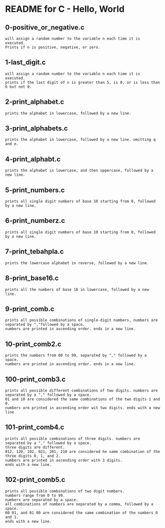 # README for C - Hello, World

## 0-positive_or_negative.c
```
will assign a random number to the variable n each time it is executed.
Prints if n is positive, negative, or zero.
```
## 1-last_digit.c
```
will assign a random number to the variable n each time it is executed. 
prints if the last digit of n is greater than 5, is 0, or is less than 6 but not 0.
```
## 2-print_alphabet.c
```
prints the alphabet in lowercase, followed by a new line.
```
## 3-print_alphabets.c
```
prints the alphabet in lowercase, followed by a new line. omitting q and e.
```
## 4-print_alphabt.c
```
prints the alphabet in lowercase, and then uppercase, followed by a new line.
```
## 5-print_numbers.c
```
prints all single digit numbers of base 10 starting from 0, followed by a new line.
```
## 6-print_numberz.c
```
prints all single digit numbers of base 10 starting from 0, followed by a new line.
```
## 7-print_tebahpla.c
```
prints the lowercase alphabet in reverse, followed by a new line.
```
## 8-print_base16.c
```
prints all the numbers of base 16 in lowercase, followed by a new line.
```
## 9-print_comb.c
```
prints all possible combinations of single-digit numbers, numbers are separated by ","followed by a space. 
numbers are printed in ascending order. ends in a new line.
```
## 10-print_comb2.c
```
prints the numbers from 00 to 99, separated by "," followed by a space.
numbers are printed in ascending order. ends in a new line.
```
## 100-print_comb3.c
```
prints all possible different combinations of two digits. numbers are separated by a "," followed by a space.
01 and 10 are considered the same combinations of the two digits 1 and 0.
numbers are printed in ascending order wit two digits. ends with a new line
```
## 101-print_comb4.c
```
prints all possible combinations of three digits. numbers are separated by a "," followed by a space.
three digits are different.
012, 120, 102, 021, 201, 210 are considered he same combination of the three digits 0, 1, and 2.
numbers are printed in ascending order with 3 digits. 
ends with a new line.
```
## 102-print_comb5.c
```
prints all possible combinations of two digit numbers. 
numbers range from 0 to 99.
numbers are separated by a space.
all combinations of numbers are separated by a comma, followed by a space.
00 01, and 01 00 are considered the same combination of the numbers 0 and 1.
ends with a new line.
```

